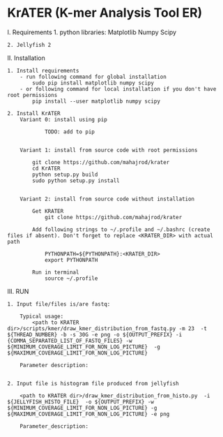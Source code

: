 # KrATER (K-mer Analysis Tool ER)

I. Requirements
    1. python libraries:
        Matplotlib
        Numpy
        Scipy
        
    2. Jellyfish 2

II. Installation

    1. Install requirements
        - run following command for global installation
            sudo pip install matplotlib numpy scipy 
        - or following command for local installation if you don't have root permissions
            pip install --user matplotlib numpy scipy

    2. Install KrATER
        Variant 0: install using pip
        
                TODO: add to pip
            
        
        Variant 1: install from source code with root permissions
        
            git clone https://github.com/mahajrod/krater
            cd KrATER
            python setup.py build
            sudo python setup.py install
        
        
        Variant 2: install from source code without installation
        
            Get KRATER
                git clone https://github.com/mahajrod/krater
        
            Add following strings to ~/.profile and ~/.bashrc (create files if absent). Don't forget to replace <KRATER_DIR> with actual path
            
                PYTHONPATH=${PYTHONPATH}:<KRATER_DIR>
                export PYTHONPATH
    
            Run in terminal
                source ~/.profile
            
    
III. RUN

    1. Input file/files is/are fastq:
    
        Typical usage:
            <path to KRATER dir>/scripts/kmer/draw_kmer_distribution_from_fastq.py -m 23  -t ${THREAD_NUMBER} -b -s 30G -e png -o ${OUTPUT_PREFIX} -i {COMMA_SEPARATED_LIST_OF_FASTQ_FILES} -w ${MINIMUM_COVERAGE_LIMIT_FOR_NON_LOG_PICTURE}  -g ${MAXIMUM_COVERAGE_LIMIT_FOR_NON_LOG_PICTURE}
        
        Parameter description:
            
        
    2. Input file is histogram file produced from jellyfish
    
        <path to KRATER dir>/draw_kmer_distribution_from_histo.py  -i ${JELLYFISH_HISTO_FILE}  -o ${OUTPUT_PREFIX} -w ${MINIMUM_COVERAGE_LIMIT_FOR_NON_LOG_PICTURE} -g ${MAXIMUM_COVERAGE_LIMIT_FOR_NON_LOG_PICTURE} -e png
        
        Parameter_description:
        